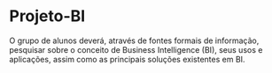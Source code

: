 # Projeto-BI
O grupo de alunos deverá, através de fontes formais de informação, pesquisar sobre o conceito de Business Intelligence (BI), seus usos e aplicações, assim como as principais soluções existentes em BI.
